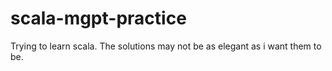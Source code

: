 # scala-mgpt-practice

Trying to learn scala. The solutions may not be as elegant as i want them to be.
